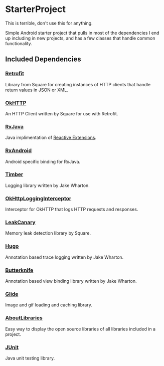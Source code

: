# StarterProject

This is terrible, don't use this for anything.

Simple Android starter project that pulls in most of the dependencies I end up including in new projects, and has a few classes that handle common functionality.

## Included Dependencies

### [Retrofit](https://square.github.io/retrofit/)

Library from Square for creating instances of HTTP clients that handle return values in JSON or XML.

### [OkHTTP](https://square.github.io/okhttp/)

An HTTP Client written by Square for use with Retrofit. 

### [RxJava](https://github.com/ReactiveX/RxJava)

Java implimentation of [Reactive Extensions](https://msdn.microsoft.com/en-us/data/gg577609.aspx).

### [RxAndroid](https://github.com/ReactiveX/RxAndroid)

Android specific binding for RxJava.

### [Timber](https://github.com/JakeWharton/timber)

Logging library written by Jake Wharton.

### [OkHttpLoggingInterceptor](https://github.com/square/okhttp/tree/master/okhttp-logging-interceptor)

Interceptor for OkHTTP that logs HTTP requests and responses.

### [LeakCanary](https://github.com/square/leakcanary)

Memory leak detection library by Square.

### [Hugo](https://github.com/JakeWharton/hugo)

Annotation based trace logging written by Jake Wharton.

### [Butterknife](https://jakewharton.github.io/butterknife/)

Annotation based view binding library written by Jake Wharton.

### [Glide](https://github.com/bumptech/glide)    

Image and gif loading and caching library.

### [AboutLibraries](https://github.com/mikepenz/AboutLibraries)    

Easy way to display the open source libraries of all libraries included in a project.

### [JUnit](https://github.com/junit-team/junit4)

Java unit testing library.
